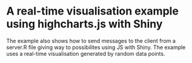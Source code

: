 # A real-time visualisation example using highcharts.js with Shiny

The example also shows how to send messages to the client from a server.R file giving way to possibilites using JS with Shiny. The example uses a real-time visualisation generated by random data points.
